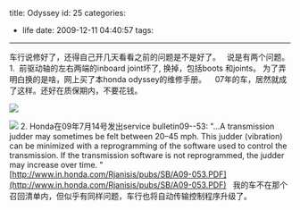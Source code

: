 title: Odyssey
id: 25
categories:
  - life
date: 2009-12-11 04:40:57
tags:
---

车行说修好了，还得自己开几天看看之前的问题是不是好了。
 
说是有两个问题。
1.  前驱动轴的左右两端的inboard joint坏了, 换掉，包括boots 和joints。
为了弄明白换的是啥，网上买了本honda odyssey的维修手册。
  
07年的车，居然就成了这样。还好在质保期内，不要花钱。
 

[![](http://papasocean.files.wordpress.com/2009/12/driveshaft.jpg?w=300)](http://papasocean.files.wordpress.com/2009/12/driveshaft.jpg?w=300)

[![](http://papasocean.files.wordpress.com/2009/12/inboard_joint.jpg?w=300)](http://papasocean.files.wordpress.com/2009/12/inboard_joint.jpg?w=300)
2\. Honda在09年7月14号发出service bulletin09--53:
&quot;...A transmission judder may sometimes be felt 
between 20–45 mph. This judder (vibration) can be 
minimized with a reprogramming of the software used 
to control the transmission. If the transmission software 
is not reprogrammed, the judder may increase over 
time. &quot; 
 
[http://www.in.honda.com/Rjanisis/pubs/SB/A09-053.PDF](http://www.in.honda.com/Rjanisis/pubs/SB/A09-053.PDF)
 
我的车不在那个召回清单内，但似乎有同样问题，车行也将自动传输控制程序升级了。
 
 [](https://q1o9ng.blu.livefilestore.com/y1m0PnhBkiuczOIl2f2wf2jBDxPe4Esa6X9R81Q7P3sbca-T3JCs6Y3_sb86-kkA8_u1sldohXZ337t6icVSeut0WllSU_ciiAMV13fm98qTRPll3p_sRCcq_O9tSnKY72_iCeOjCteP-3sAoSnf9G3yQ/inboard_joint.jpg)